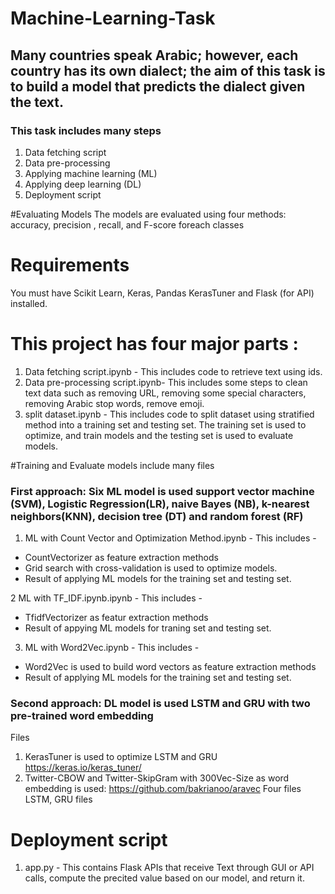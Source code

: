 # Machine-Learning-Task
## Many countries speak Arabic; however, each country has its own dialect; the aim of this task is to build a model that predicts the dialect given the text.

### This task includes many steps
1. Data fetching script
2. Data pre-processing
3. Applying machine learning (ML)
4. Applying deep learning (DL)
5. Deployment script

#Evaluating Models
The models are evaluated using four methods: accuracy,
precision , recall, and F-score foreach classes

# Requirements
You must have Scikit Learn, Keras, Pandas KerasTuner and Flask (for API) installed.
 

# This project has four major parts :
    
1. Data fetching script.ipynb - This includes code to retrieve text using ids.
2. Data pre-processing script.ipynb- This includes some steps to clean text data such as removing URL, removing some special characters, removing Arabic stop words, remove emoji.
3. split dataset.ipynb - This includes code to split dataset using stratified method into a training set and testing set. The training set is used to optimize, and train models and the testing set is used to evaluate models. 

#Training and Evaluate models include many files
### First approach: Six ML model is used support vector machine (SVM), Logistic Regression(LR), naive Bayes (NB),  k-nearest neighbors(KNN), decision tree (DT) and random forest (RF)
1. ML with Count Vector and Optimization Method.ipynb - This includes - 
 * CountVectorizer as feature extraction methods
 * Grid search with cross-validation is used to optimize models.
 * Result of applying ML models for the training set and testing set.
 
 2 ML with TF_IDF.ipynb.ipynb - This includes - 
 * TfidfVectorizer as featur extraction methods
 * Result of appying ML models for traning set and testing set.
 
 3. ML with Word2Vec.ipynb - This includes - 
 * Word2Vec is used to build word vectors as feature extraction methods
 * Result of applying ML models for the training set and testing set.

### Second approach: DL model is used LSTM and GRU with two pre-trained word embedding
Files
1. KerasTuner is used to optimize LSTM and GRU
https://keras.io/keras_tuner/
2. Twitter-CBOW and Twitter-SkipGram with 300Vec-Size as word embedding is used: https://github.com/bakrianoo/aravec
Four files LSTM, GRU files

# Deployment script

1. app.py - This contains Flask APIs that receive Text through GUI or API calls, compute the precited value based on our model, and return it.


